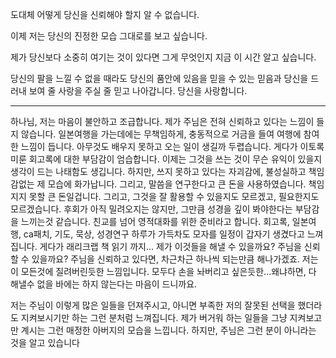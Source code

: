 도대체 어떻게 당신을 신뢰해야 할지 알 수 없습니다.

이제 저는 당신의 진정한 모습 그대로를 보고 싶습니다.

제가 당신보다 소중히 여기는 것이 있다면 그게 무엇인지 지금 이 시간 알고 싶습니다.

당신의 팔을 느낄 수 없을 때라도 당신의 품안에 있음을 믿을 수 있는 믿음과 당신을 드러내 보여 줄 사랑을 주실 줄 믿고 나아갑니다. 당신을 사랑합니다.

-------------

하나님, 저는 마음이 불안하고 조급합니다. 제가 주님은 전혀 신뢰하고 있다는 느낌이 들지 않습니다.
일본여행을 가는데에는 무책임하게, 충동적으로 거금을 들여 여행에 참여한 느낌이 듭니다. 아무것도 배우지 못하고 오는 일이 생길까 두렵습니다. 게다가 이토록 미룬 회고록에 대한 부담감이 엄습합니다. 이제는 그것을 쓰는 것이 무슨 유익이 있을지 생각이 드는 나태함도 생깁니다. 하지만, 쓰지 못하고 있다는 자괴감에, 불성실하고 책임감없는 제 모습에 화가납니다. 그리고, 말씀을 연구한다고 큰 돈을 사용하였습니다. 책임지지 못할 큰 돈일겁니다. 그리고, 그것을 잘 활용할 수 있을지도 모르겠고, 필요한지도 모르겠습니다. 후회가 아직 밀려오지는 않지만, 그만큼 성경을 깊이 봐야한다는 부담감을 느끼는것 같습니다. 친교를 넘어 영적대화를 위한 준비라고 합니다. 회고록, 일본여행, ca패치, 기도, 묵상, 성경연구 하루가 가득차도 모자를 일정이 갑자기 생겼다고 느껴집니다. 게다가 래리크랩 책 읽기 까지...
제가 이것들을 해낼 수 있을까요? 주님을 신뢰할 수 있을까요? 주님을 신뢰하고 있다면, 차근차근 하나씩 되는만큼 해나가겠죠. 저는 이 모든것에 질려버린듯한 느낌입니다. 모두다 손을 놔버리고 싶은듯한...왜냐하면, 다 해낼수 없을 바에는 하지 않는다는 마음이 드니까요.

저는 주님이 이렇게 많은 일들을 던져주시고, 아니면 부족한 저의 잘못된 선택을 했더라도 지켜보시기만 하는 그런 분처럼 느껴집니다. 제가 버거워 하는 일들을 그냥 지켜보고만 계시는 그런 매정한 아버지의 모습을 느낍니다. 하지만, 주님은 그런 분이 아니라는 것을 알고 있습니다